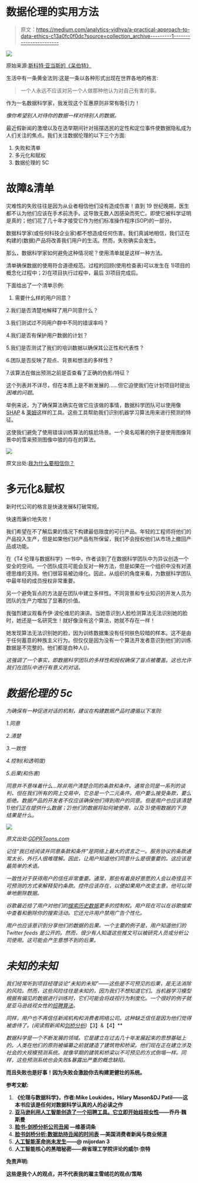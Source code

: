 # 数据伦理的实用方法

> 原文：<https://medium.com/analytics-vidhya/a-practical-approach-to-data-ethics-c13a0fc0f0dc?source=collection_archive---------1----------------------->

![](img/b5fc0c81283e00cf408c10a3f6b80b5d.png)

原始来源:[斯科特·亚当斯的《呆伯特》](http://dilbert.com/strip/2012-07-29)

生活中有一条黄金法则:这是一条以各种形式出现在世界各地的格言:

> 一个人永远不应该对另一个人做那种他认为对自己有害的事。

作为一名数据科学家，我发现这个互惠原则非常有吸引力！

*像你希望别人对待你的数据一样对待别人的数据。*

最近假新闻的激增以及在选举期间针对摇摆选民的定性和定位事件使数据隐私成为人们关注的焦点。我们关注数据伦理的以下三个方面:

1.  失败和清单
2.  多元化和赋权
3.  数据伦理的 5C

# **故障&清单**

灾难性的失败往往是因为从业者相信他们没有造成伤害！直到 19 世纪晚期，医生都不认为他们应该在手术前洗手。这导致无数人因感染而死亡。即使它被科学证明是真的；他们花了几十年才接受它作为他们标准操作程序(SOP)的一部分。

数据科学家(或任何科技企业家)都不想造成任何伤害。我们真诚地相信，我们正在构建的(数据)产品将改善我们用户的生活。然而，失败确实会发生。

那么，数据科学家如何避免这种情况呢？使用清单就是这样一种方法。

清单确保数据的使用符合道德规范。过程的回顾(使用检查表)可以发生在 1)项目的概念化过程中；2)在项目执行过程中，最后 3)项目完成后。

下面给出了一个清单示例:

1.  需要什么样的用户同意？

2.我们是否清楚地解释了用户同意什么？

3.我们测试过不同用户群中不同的错误率吗？

4.我们是否有保护用户数据的计划？

5.我们是否测试了我们的培训数据以确保其公正性和代表性？

6.团队是否反映了观点、背景和想法的多样性？

7.该算法在做出预测之前是否查看了正确的伪影/特征？

这个列表并不详尽，但在本质上是不断发展的……但它迫使我们在计划项目时提出*困难的问题*。

举例来说，为了确保算法确实在做它应该做的事情，数据科学团队可以使用像 [SHAP](https://github.com/slundberg/shap) & [莱姆](https://github.com/marcotcr/lime)这样的工具。这些工具帮助我们识别机器学习算法用来进行预测的特征。

这使我们避免了使用错误训练算法的尴尬场景。一个臭名昭著的例子是使用图像背景中的雪来预测图像中狼的存在的算法。

![](img/bcc681d1faed84cdc80831c05cca5074.png)

原文出处:[我为什么要相信你？](https://arxiv.org/abs/1602.04938)

# **多元化&赋权**

新时代公司的格言是快速发展&打破常规。

快速而廉价地失败！

我们希望在不了解后果的情况下构建最低限度的可行产品。年轻的工程师将他们的产品投入生产，但是如果他们对产品有所保留，我们不会授权他们从市场上撤回产品或功能。

在《T4 伦理与数据科学》一书中，作者谈到了在数据科学团队中为异议创造一个安全的空间。一个团队成员可能会反对一种方法，但是如果在一个组织中没有对道德思维的支持。他们很容易被边缘化。因此，从组织的角度来看，为数据科学团队中最年轻的成员授权非常重要。

另一个避免盲点的方法是在团队中建立多样性。不同背景和专业知识的开发人员为团队的生产力增加了显著的价值。

我强烈建议观看乔伊·波伦维尼的演讲。当她意识到人脸检测算法无法识别她的脸时，她还是一名研究生！就好像没有这个算法，她就不存在一样！

她发现算法无法识别她的脸，因为训练数据集没有任何肤色较暗的样本。这不是由于任何蓄意的种族主义行为。但仅仅是因为没有一个算法开发者意识到他们的训练数据是不完整的。他们都是白种人(*)。*

*这强调了一个事实，即数据科学团队的多样性和授权确保了盲点被覆盖。这也允许我们在团队中进行有意义的对话。*

# ***数据伦理的 5c***

*为确保有一种促进对话的机制，建议在构建数据产品时遵循以下准则:*

*1.同意*

*2.清楚*

*3.一致性*

*4.控制(和透明度)*

*5.后果(和伤害)*

*同意并不意味着什么…除非用户清楚合同的条款和条件。通常合同是一系列的谈判，但在我们所有的网上交易中，它总是一个二元条件。用户要么接受条款，要么拒绝。数据产品的开发者不仅应该确保他们得到用户的同意。但是用户也应该清楚 1)他们正在提供什么数据；2)他们的数据将如何被使用，以及 3)使用数据的下游结果是什么。*

*![](img/2169b2310b5edcec1f58935be5e20bf1.png)*

*原文出处:[GDPRToons.com](http://www.gdprtoons.com/2018/05/there-are-many-people-with-skeletons-in.html)*

*记住“*我已经阅读并同意条款和条件*”是网络上最大的谎言之一。服务协议的条款通常太长，外行人很难理解。因此，让用户知道他们同意什么是很重要的。这应该是最简单的术语。*

*一致性对于获得用户的信任非常重要。通常，那些有着良好意愿的人会以奇怪且不可预测的方式来解释契约条款。控件应该存在，以便如果用户改变主意，他可以简单地删除数据。*

*谷歌最近给了用户对他们的[搜索历史数据](https://timesofindia.indiatimes.com/business/international-business/deleting-google-search-data-gets-easier/articleshow/66356069.cms)更多的控制权。用户现在可以在谷歌搜索中查看和删除你的搜索活动。它还允许用户禁用广告个性化。*

*用户也应该意识到分享他们的数据的后果。一个主要的例子是，用户知道他们的 Twitter feeds 是公开的。然而，很少有人知道这些推文可以被研究人员或分析公司使用。这可能会产生意想不到的后果。*

# ***未知的未知***

*我们经常听到项目经理谈论“未知的未知”——这些是不可预见的后果，是无法消除的风险。然而，这些风险往往是未知的，因为我们不想知道它们。当机器学习模型根据有偏见的数据进行训练时，它们可能会将歧视行为制度化。一个很好的例子就是亚马逊歧视女性的[招聘算法](https://slate.com/business/2018/10/amazon-artificial-intelligence-hiring-discrimination-women.html)。*

*同样，用户也不再信任新闻机构和消费者网络公司。这种缺乏信任是因为他们觉得被虐待了。(阅读假新闻和[剑桥分析](https://www.cnbc.com/2018/04/10/facebook-cambridge-analytica-a-timeline-of-the-data-hijacking-scandal.html))*【3】&【4】**

*数据科学是一个不断发展的领域。它是建立在过去几十年发展起来的思想基础上的。人类在他们的原则被编纂之前就建造了建筑物和桥梁。他们现在正在建立涉及社会的大规模预测系统。就像早期的建筑和桥梁以不可预见的方式倒塌一样。同样，这些预测系统也会失败&暴露出严重的概念缺陷。*

**而且失败也是好事！因为失败会激励你去构建更健壮的系统。**

****参考文献:****

1.  **《伦理与数据科学》，作者:Mike Loukides，Hilary Mason&DJ Patil——这本书应该是任何对数据科学认真的人的必读之作**
2.  **[亚马逊利用人工智能创造了一个招聘工具。它立即开始歧视女性](https://slate.com/business/2018/10/amazon-artificial-intelligence-hiring-discrimination-women.html)——乔丹·魏斯曼**
3.  **[脸书-剑桥分析公司丑闻](https://en.wikipedia.org/wiki/Facebook%E2%80%93Cambridge_Analytica_data_scandal) —维基词条**
4.  **[脸书剑桥分析:数据劫持丑闻的时间表](https://www.cnbc.com/2018/04/10/facebook-cambridge-analytica-a-timeline-of-the-data-hijacking-scandal.html) —美国消费者新闻与商业频道**
5.  **[人工智能革命尚未发生](/@mijordan3/artificial-intelligence-the-revolution-hasnt-happened-yet-5e1d5812e1e7)——@ mijordan 3**
6.  **人工智能核心的黑暗秘密——麻省理工学院评论的威尔·奈特**

****免责声明:****

**这些是我个人的观点，并不代表我的雇主雪绒花的观点/策略**